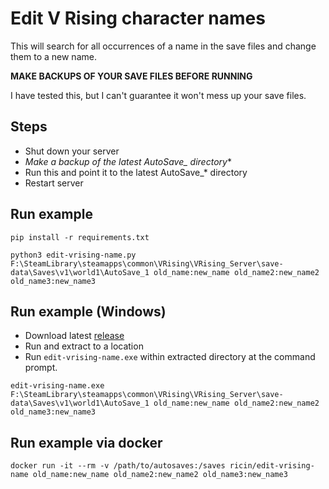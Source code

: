 # Edit V Rising character names

This will search for all occurrences of a name in the save files and change them to a new name.

**MAKE BACKUPS OF YOUR SAVE FILES BEFORE RUNNING**

I have tested this, but I can't guarantee it won't mess up your save files.

## Steps
- Shut down your server
- **Make a backup of the latest AutoSave_* directory**
- Run this and point it to the latest AutoSave_* directory
- Restart server

## Run example
```
pip install -r requirements.txt

python3 edit-vrising-name.py F:\SteamLibrary\steamapps\common\VRising\VRising_Server\save-data\Saves\v1\world1\AutoSave_1 old_name:new_name old_name2:new_name2 old_name3:new_name3
```

## Run example (Windows)
* Download latest [release](https://github.com/ricin/vrising-tools/releases)
* Run and extract to a location
* Run `edit-vrising-name.exe` within extracted directory at the command prompt.
```
edit-vrising-name.exe F:\SteamLibrary\steamapps\common\VRising\VRising_Server\save-data\Saves\v1\world1\AutoSave_1 old_name:new_name old_name2:new_name2 old_name3:new_name3
```

## Run example via docker
```
docker run -it --rm -v /path/to/autosaves:/saves ricin/edit-vrising-name old_name:new_name old_name2:new_name2 old_name3:new_name3
```
